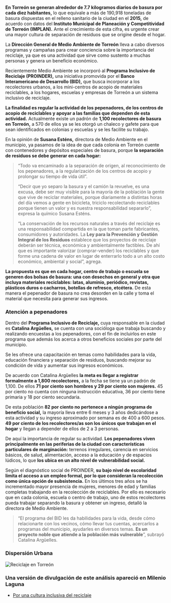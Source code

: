 
**En Torreón se generan alrededor de 7.7 kilogramos diarios de basura por cada diez habitantes,** lo que equivale a más de 190,918 toneladas de basura dispuestas en el relleno sanitario de la ciudad en el **2015,** de acuerdo con datos del **Instituto Municipal de Planeación y Competitividad de Torreón (IMPLAN).** Ante el crecimiento de esta cifra, es urgente crear una mayor cultura de separación de residuos que se origine desde el hogar.

La **Dirección General de Medio Ambiente de Torreón** lleva a cabo diversos programas y campañas para crear conciencia sobre la importancia del reciclaje, ya que es una actividad que sirve como sustento a muchas personas y genera un beneficio económico.

Recientemente Medio Ambiente se incorporó al **Programa Inclusivo de Reciclaje (PROINDER),** una iniciativa promovida por el **Banco Interamericano de Desarrollo (BID),** que busca incorporar a los recolectores urbanos, a los mini-centros de acopio de materiales reciclables, a los hogares, escuelas y empresas de Torreón a un sistema inclusivo de reciclaje.

**La finalidad es regular la actividad de los pepenadores, de los centros de acopio de reciclables y apoyar a las familias que dependen de esta actividad.** Actualmente existe un padrón de **1,100 recolectores de basura en Torreón,** a 570 de ellos ya se les otorgó un chaleco y gafete para que sean identificados en colonias y escuelas y se les facilite su trabajo.

En la opinión de **Susana Esténs,** directora de Medio Ambiente en el municipio, ya pasamos de la idea de que cada colonia en Torreón cuente con contenedores y depósitos especiales de basura, porque **la separación de residuos se debe generar en cada hogar:**

> “Todo va encaminado a la separación de origen, al reconocimiento de los pepenadores, a la regularización de los centros de acopio y prolongar su tiempo de vida útil”.
>
> “Decir que yo separo la basura y el camión la revuelve, es una excusa, debe ser muy visible para la mayoría de la población la gente que vive de reciclar materiales, porque diariamente  a distintas horas del día vemos a gente en bicicleta, triciclo recolectando reciclables porque tienen un valor y es nuestra responsabilidad separarlo”, expresa la químico Susana Esténs.
>
> “La conservación de los recursos naturales a través del reciclaje es una responsabilidad compartida en la que toman parte fabricantes, consumidores y autoridades. La **Ley para la Prevención y Gestión Integral de los Residuos** establece que los proyectos de reciclaje deberán ser técnica, económica y ambientalmente factibles. De ahí que es importante valorizar (comprar-vender) los reciclables y que forme una cadena de valor en lugar de enterrarlo todo a un alto costo económico, ambiental y social”, agrega.

**La propuesta es que en cada hogar, centro de trabajo o escuela se generen dos bolsas de basura: una con desechos en general y otra que incluya materiales reciclables: latas, aluminio, periódico, revistas, plásticos duros o cacharros, botellas de refresco, etcétera.** De esta manera el pepenador de basura no crea desorden en la calle y toma el material que necesita para generar sus ingresos.

### Atención a pepenadores

Dentro del **Programa Inclusivo de Reciclaje,** cuya responsable en la ciudad es **Catalina Argüelles,** se cuenta con una socióloga que trabaja buscando y realizando encuestas a los pepenadores, con el fin de incluirlos en este programa que además los acerca a otros beneficios sociales por parte del municipio.

Se les ofrece una capacitación en temas como habilidades para la vida, educación financiera y separación de residuos, buscando mejorar su condición de vida y aumentar sus ingresos económicos.

De acuerdo con Catalina Argüelles **la meta es llegar a registrar formalmente a 1,800 recolectores,** a la fecha se tiene ya un padrón de 1,100. De ellos **71 por ciento son hombres y 29 por ciento son mujeres.** 45 por ciento no cuenta con ninguna instrucción educativa, 36 por ciento tiene primaria y 18 por ciento secundaria.

De esta población **82 por ciento no pertenece a ningún programa de beneficio social,** la mayoría lleva entre 6 meses y 3 años dedicándose a esta actividad  y su ingreso aproximado por semana es de 400 a 600 pesos. **49 por ciento de los recolectores/as son los únicos que trabajan en el hogar** y llegan a depender de ellos de 2 a 3 personas.

De aquí la importancia de regular su actividad. **Los pepenadores viven principalmente en las periferias de la ciudad con características particulares de marginación:** terrenos irregulares, carencia en servicios básicos, de salud, alimentación, acceso a la educación y de espacios lúdicos, lo que **los ubica en un alto nivel de vulnerabilidad social.**

Según el diagnóstico social de PROINDER, **su bajo nivel de escolaridad limita el acceso a un empleo formal, por lo que consideran la recolección como única opción de subsistencia.**  En los últimos tres años se ha incrementado mayor presencia de mujeres, menores de edad y familias completas trabajando en la recolección de reciclables. Por ello es necesario que en cada colonia, escuela o centro de trabajo, uno de estos recolectores pueda trabajar separando la basura y obtener un ingreso, detalló la directora de Medio Ambiente.

> “El programa del BID les da habilidades para la vida, desde cómo relacionarte con los vecinos, cómo llevar tus cuentas, acercarlos a programas del municipio, ayudarles en diversos temas. **Es un proyecto noble que atiende a la población más vulnerable**”, subrayó Catalina Argüelles.

### Dispersión Urbana

<img src="por-una-cultura-inclusiva-del-reciclaje/reciclaje-en-torreon.jpg" alt="Reciclaje en Torreón">

### Una versión de divulgación de este análisis apareció en Milenio Laguna

* [Por una cultura inclusiva del reciclaje](http://www.milenio.com/region/Implan_Torreon-reciclaje_en_Torreon-Medio_ambiente_en_Torreon-basura_en_Torreon_0_709129149.html)
